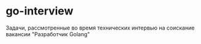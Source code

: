# go-interview
Задачи, рассмотренные во время технических интервью на соискание вакансии "Разработчик Golang"
